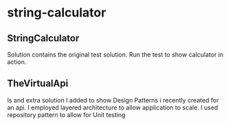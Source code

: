 # string-calculator

## StringCalculator

Solution contains the original test solution. Run the test to show calculator in action.

## TheVirtualApi

Is and extra solution I added to show Design Patterns i recently created for an api. I employed layered architecture to allow application
to scale. I used repository pattern to allow for Unit testing
